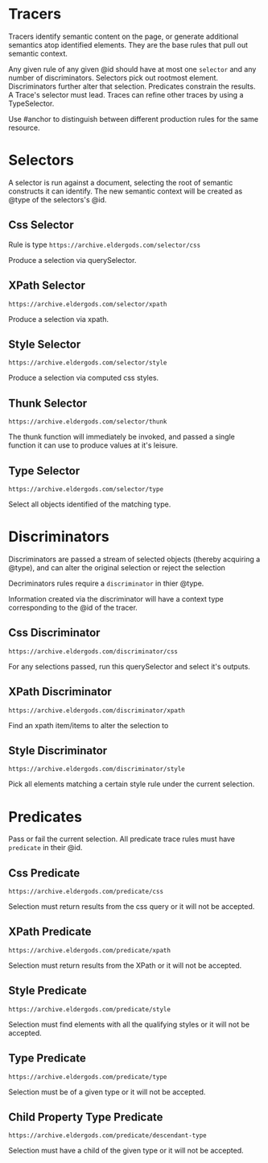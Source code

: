 # Tracers

Tracers identify semantic content on the page, or generate additional semantics atop identified elements. They are the base rules that pull out semantic context.

Any given rule of any given @id should have at most one `selector` and any number of discriminators. Selectors pick out rootmost element. Discriminators further alter that selection. Predicates constrain the results. A Trace's selector must lead. Traces can refine other traces by using a TypeSelector.

Use #anchor to distinguish between different production rules for the same resource.

# Selectors

A selector is run against a document, selecting the root of semantic constructs it can identify. The new semantic context will be created as @type of the selectors's @id.

## Css Selector

Rule is type `https://archive.eldergods.com/selector/css`

Produce a selection via querySelector.

## XPath Selector

`https://archive.eldergods.com/selector/xpath`

Produce a selection via xpath.

## Style Selector

`https://archive.eldergods.com/selector/style`

Produce a selection via computed css styles.

## Thunk Selector

`https://archive.eldergods.com/selector/thunk`

The thunk function will immediately be invoked, and passed a single function it can use to produce values at it's leisure.

## Type Selector

`https://archive.eldergods.com/selector/type`

Select all objects identified of the matching type.

# Discriminators

Discriminators are passed a stream of selected objects (thereby acquiring a @type), and can alter the original selection or reject the selection

Decriminators rules require a `discriminator` in thier @type.

Information created via the discriminator will have a context type corresponding to the @id of the tracer.

## Css Discriminator

`https://archive.eldergods.com/discriminator/css`

For any selections passed, run this querySelector and select it's outputs.

## XPath Discriminator

`https://archive.eldergods.com/discriminator/xpath`

Find an xpath item/items to alter the selection to

##  Style Discriminator

`https://archive.eldergods.com/discriminator/style`

Pick all elements matching a certain style rule under the current selection.

# Predicates

Pass or fail the current selection. All predicate trace rules must have `predicate` in their @id.

## Css Predicate

`https://archive.eldergods.com/predicate/css`

Selection must return results from the css query or it will not be accepted.

## XPath Predicate

`https://archive.eldergods.com/predicate/xpath`

Selection must return results from the XPath or it will not be accepted.

## Style Predicate

`https://archive.eldergods.com/predicate/style`

Selection must find elements with all the qualifying styles or it will not be accepted.

## Type Predicate

`https://archive.eldergods.com/predicate/type`

Selection must be of a given type or it will not be accepted.

## Child Property Type Predicate

`https://archive.eldergods.com/predicate/descendant-type`

Selection must have a child of the given type or it will not be accepted.
